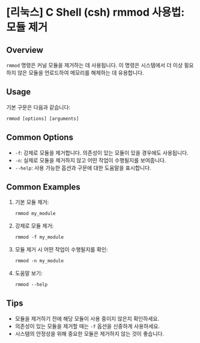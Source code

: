 # [리눅스] C Shell (csh) rmmod 사용법: 모듈 제거

## Overview
`rmmod` 명령은 커널 모듈을 제거하는 데 사용됩니다. 이 명령은 시스템에서 더 이상 필요하지 않은 모듈을 언로드하여 메모리를 해제하는 데 유용합니다.

## Usage
기본 구문은 다음과 같습니다:
```csh
rmmod [options] [arguments]
```

## Common Options
- `-f`: 강제로 모듈을 제거합니다. 의존성이 있는 모듈이 있을 경우에도 사용됩니다.
- `-n`: 실제로 모듈을 제거하지 않고 어떤 작업이 수행될지를 보여줍니다.
- `--help`: 사용 가능한 옵션과 구문에 대한 도움말을 표시합니다.

## Common Examples
1. 기본 모듈 제거:
   ```csh
   rmmod my_module
   ```

2. 강제로 모듈 제거:
   ```csh
   rmmod -f my_module
   ```

3. 모듈 제거 시 어떤 작업이 수행될지를 확인:
   ```csh
   rmmod -n my_module
   ```

4. 도움말 보기:
   ```csh
   rmmod --help
   ```

## Tips
- 모듈을 제거하기 전에 해당 모듈이 사용 중이지 않은지 확인하세요.
- 의존성이 있는 모듈을 제거할 때는 `-f` 옵션을 신중하게 사용하세요.
- 시스템의 안정성을 위해 중요한 모듈은 제거하지 않는 것이 좋습니다.